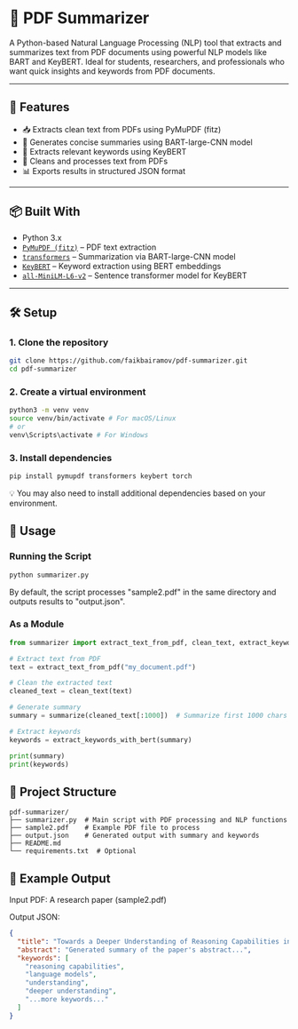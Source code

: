 # 🧠 PDF Summarizer

A Python-based Natural Language Processing (NLP) tool that extracts and summarizes text from PDF documents using powerful NLP models like BART and KeyBERT. Ideal for students, researchers, and professionals who want quick insights and keywords from PDF documents.

---

## 🚀 Features
- 📥 Extracts clean text from PDFs using PyMuPDF (fitz)
- 🧠 Generates concise summaries using BART-large-CNN model
- 🔑 Extracts relevant keywords using KeyBERT
- 🧹 Cleans and processes text from PDFs
- 📊 Exports results in structured JSON format

---

## 📦 Built With
- Python 3.x
- [`PyMuPDF (fitz)`](https://pymupdf.readthedocs.io/en/latest/) – PDF text extraction
- [`transformers`](https://huggingface.co/docs/transformers/index) – Summarization via BART-large-CNN model
- [`KeyBERT`](https://maartengr.github.io/KeyBERT/) – Keyword extraction using BERT embeddings
- [`all-MiniLM-L6-v2`](https://huggingface.co/sentence-transformers/all-MiniLM-L6-v2) – Sentence transformer model for KeyBERT

---

## 🛠 Setup

### 1. Clone the repository
```bash
git clone https://github.com/faikbairamov/pdf-summarizer.git
cd pdf-summarizer
```

### 2. Create a virtual environment
```bash
python3 -m venv venv
source venv/bin/activate # For macOS/Linux
# or
venv\Scripts\activate # For Windows
```

### 3. Install dependencies
```bash
pip install pymupdf transformers keybert torch
```

💡 You may also need to install additional dependencies based on your environment.

## 🧪 Usage

### Running the Script
```bash
python summarizer.py
```

By default, the script processes "sample2.pdf" in the same directory and outputs results to "output.json".

### As a Module
```python
from summarizer import extract_text_from_pdf, clean_text, extract_keywords_with_bert, summarize

# Extract text from PDF
text = extract_text_from_pdf("my_document.pdf")

# Clean the extracted text
cleaned_text = clean_text(text)

# Generate summary
summary = summarize(cleaned_text[:1000])  # Summarize first 1000 chars

# Extract keywords
keywords = extract_keywords_with_bert(summary)

print(summary)
print(keywords)
```

## 📁 Project Structure
```
pdf-summarizer/
├── summarizer.py  # Main script with PDF processing and NLP functions
├── sample2.pdf    # Example PDF file to process
├── output.json    # Generated output with summary and keywords
├── README.md
└── requirements.txt  # Optional
```

## 🧠 Example Output

Input PDF: A research paper (sample2.pdf)

Output JSON:
```json
{
  "title": "Towards a Deeper Understanding of Reasoning Capabilities in Large Language Models",
  "abstract": "Generated summary of the paper's abstract...",
  "keywords": [
    "reasoning capabilities",
    "language models",
    "understanding",
    "deeper understanding",
    "...more keywords..."
  ]
}
```
